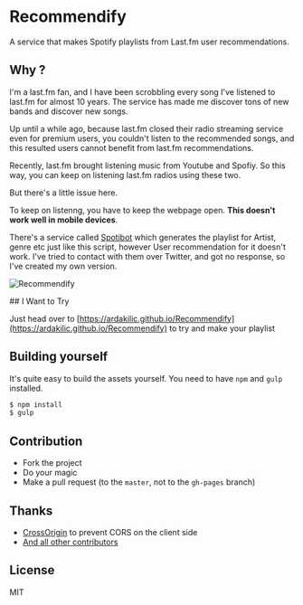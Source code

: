 # Recommendify
A service that makes Spotify playlists from Last.fm user recommendations.


## Why ?
I'm a last.fm fan, and I have been scrobbling every song I've listened to last.fm for almost 10 years. The service has made me discover tons of new bands and discover new songs.

Up until a while ago, because last.fm closed their radio streaming service even for premium users, you couldn't listen to the recommended songs, and this resulted users cannot benefit from last.fm recommendations.

Recently, last.fm brought listening music from Youtube and Spofiy. So this way, you can keep on listening last.fm radios using these two.

But there's a little issue here.

To keep on listenng, you have to keep the webpage open. **This doesn't work well in mobile devices**. 

There's a service called [Spotibot](http://www.spotibot.com) which generates the playlist for Artist, genre etc just like this script, however User recommendation for it doesn't work. I've tried to contact with them over Twitter, and got no response, so I've created my own version.

![Recommendify](https://i.imgur.com/t9g1Yyk.png)

## I Want to Try

Just head over to [https://ardakilic.github.io/Recommendify](https://ardakilic.github.io/Recommendify) to try and make your playlist

## Building yourself

It's quite easy to build the assets yourself. You need to have `npm` and `gulp` installed.

```bash
$ npm install
$ gulp
```

## Contribution
* Fork the project
* Do your magic
* Make a pull request (to the `master`, not to the `gh-pages` branch)

## Thanks
* [CrossOrigin](https://crossorigin.me/) to prevent CORS on the client side
* [And all other contributors](https://github.com/Ardakilic/Recommendify/graphs/contributors)


## License
MIT